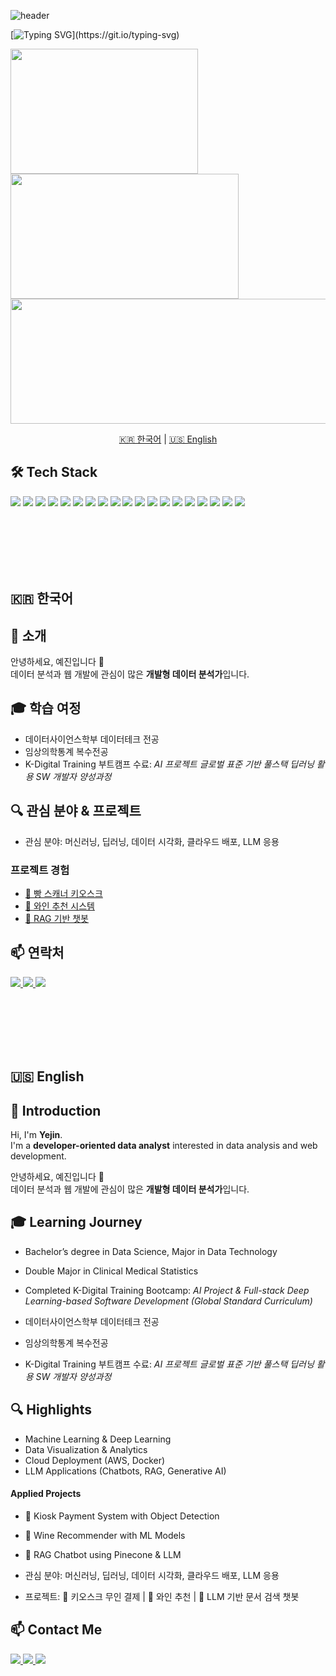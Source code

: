![header](https://capsule-render.vercel.app/api?type=waving&color=gradient&customColorList=12&height=200&section=header&text=Yejinlee99's%20Github&fontSize=50&animation=twinkling&fontAlign=68&fontAlignY=36)

[![Typing SVG](https://readme-typing-svg.demolab.com?font=Comic+Relief&weight=700&size=29&pause=1000&width=435&lines=Welcome!++Yejin's+Github!)](https://git.io/typing-svg)


<div align="left">
  <a href="https://github.com/yejinlee99/github-readme-stats">
    <img src="https://github-readme-stats.vercel.app/api/top-langs/?username=yejinlee99&layout=compact&hide_border=true" style="height:200px; width:300px;" />
  </a>
  <a href="https://github.com/yejinlee99/github-readme-stats">
    <img src="https://github-readme-stats.vercel.app/api?username=yejinlee99&show_icons=true&count_private=true&hide_border=true&title_color=f7f5f5&text_color=f7f5f5&icon_color=ffffff&bg_color=30,00c6ff,0072ff" style="height:200px; width:365px;" />
  </a>
</div>

<a href="https://www.gitanimals.org/en_US?utm_medium=image&utm_source=yejinlee99&utm_content=farm">
  <img src="https://render.gitanimals.org/farms/yejinlee99" style="height:200px; width:1500px;" />
</a>




<p align="center">
  <a href="#-한국어">🇰🇷 한국어</a> | 
  <a href="#-english">🇺🇸 English</a>
</p>



## 🛠 Tech Stack

<p>
  <!-- 연한 블루 계열 -->
  <img src="https://img.shields.io/badge/aws-bde0fe?style=for-the-badge&logo=amazonaws&logoColor=black" />
  <img src="https://img.shields.io/badge/css3-a2d2ff?style=for-the-badge&logo=css3&logoColor=black" />
  <img src="https://img.shields.io/badge/django-90e0ef?style=for-the-badge&logo=django&logoColor=black" />
  <img src="https://img.shields.io/badge/docker-ade8f4?style=for-the-badge&logo=docker&logoColor=black" />
  <img src="https://img.shields.io/badge/git-caf0f8?style=for-the-badge&logo=git&logoColor=black" />
  <img src="https://img.shields.io/badge/github-d9f0ff?style=for-the-badge&logo=github&logoColor=black" />

  <!-- 중간 블루 계열 -->
  <img src="https://img.shields.io/badge/github%20actions-48cae4?style=for-the-badge&logo=githubactions&logoColor=white" />
  <img src="https://img.shields.io/badge/huggingface-00b4d8?style=for-the-badge&logo=huggingface&logoColor=white" />
  <img src="https://img.shields.io/badge/html5-0096c7?style=for-the-badge&logo=html5&logoColor=white" />
  <img src="https://img.shields.io/badge/javascript-0077b6?style=for-the-badge&logo=javascript&logoColor=white" />
  <img src="https://img.shields.io/badge/langchain-023e8a?style=for-the-badge&logoColor=white" />
  <img src="https://img.shields.io/badge/mysql-03045e?style=for-the-badge&logo=mysql&logoColor=white" />

  <!-- 진한 블루 계열 -->
  <img src="https://img.shields.io/badge/notion-14213d?style=for-the-badge&logo=notion&logoColor=white" />
  <img src="https://img.shields.io/badge/numpy-1b263b?style=for-the-badge&logo=numpy&logoColor=white" />
  <img src="https://img.shields.io/badge/openai-0d1b2a?style=for-the-badge&logo=openai&logoColor=white" />
  <img src="https://img.shields.io/badge/pandas-001d3d?style=for-the-badge&logo=pandas&logoColor=white" />
  <img src="https://img.shields.io/badge/pinecone-000814?style=for-the-badge&logoColor=white" />
  <img src="https://img.shields.io/badge/python-000000?style=for-the-badge&logo=python&logoColor=white" />
  <img src="https://img.shields.io/badge/scikit--learn-000000?style=for-the-badge&logo=scikit-learn&logoColor=white" />
</p>







<br><br><br><br><br>

<!-- 한국어 섹션 -->
## 🇰🇷 한국어
## 🧸 **소개**
안녕하세요, 예진입니다 👋  
데이터 분석과 웹 개발에 관심이 많은 **개발형 데이터 분석가**입니다.

## 🎓 **학습 여정**
- 데이터사이언스학부 데이터테크 전공  
- 임상의학통계 복수전공  
- K-Digital Training 부트캠프 수료: *AI 프로젝트 글로벌 표준 기반 풀스택 딥러닝 활용 SW 개발자 양성과정*  

## 🔍 **관심 분야 & 프로젝트**
- 관심 분야: 머신러닝, 딥러닝, 데이터 시각화, 클라우드 배포, LLM 응용  

### **프로젝트 경험**  
- [🍞 빵 스캐너 키오스크](https://github.com/yejinlee99/DA36-final-BreadScanso-repo)  
- [🍷 와인 추천 시스템](https://github.com/yejinlee99/DA36_mini2_Dionysus)  
- [🤖 RAG 기반 챗봇](https://github.com/yejinlee99/DA36-mini4-SaemSungBot)


## 📫 **연락처**
<p>
  <a href="mailto:leeyejin991215@gmail.com">
    <img src="https://img.shields.io/badge/Email-90e0ef?style=for-the-badge&logo=gmail&logoColor=white" />
  </a>
  <a href="https://www.youtube.com/@jin_ye.l">
    <img src="https://img.shields.io/badge/YouTube-0077b6?style=for-the-badge&logo=youtube&logoColor=white" />
  </a>
  <a href="https://github.com/yejinlee99">
    <img src="https://img.shields.io/badge/GitHub-03045e?style=for-the-badge&logo=github&logoColor=white" />
  </a>
</p>


<br><br><br><br><br>

<!-- 영어 섹션 -->
## 🇺🇸 English

## 🧸 **Introduction**

Hi, I'm **Yejin**. <br> I'm a **developer-oriented data analyst** interested in data analysis and web development. 

안녕하세요, 예진입니다 👋  
데이터 분석과 웹 개발에 관심이 많은 **개발형 데이터 분석가**입니다.

## 🎓 **Learning Journey**
- Bachelor’s degree in Data Science, Major in Data Technology  
- Double Major in Clinical Medical Statistics  
- Completed K-Digital Training Bootcamp: *AI Project & Full-stack Deep Learning-based Software Development (Global Standard Curriculum)*  

- 데이터사이언스학부 데이터테크 전공
- 임상의학통계 복수전공 
- K-Digital Training 부트캠프 수료: *AI 프로젝트 글로벌 표준 기반 풀스택 딥러닝 활용 SW 개발자 양성과정*  

## 🔍 **Highlights**
- Machine Learning & Deep Learning  
- Data Visualization & Analytics  
- Cloud Deployment (AWS, Docker)  
- LLM Applications (Chatbots, RAG, Generative AI)  

#### **Applied Projects**  
- 🍞 Kiosk Payment System with Object Detection  
- 🍷 Wine Recommender with ML Models  
- 🤖 RAG Chatbot using Pinecone & LLM  

- 관심 분야: 머신러닝, 딥러닝, 데이터 시각화, 클라우드 배포, LLM 응용  
- 프로젝트: 🍞 키오스크 무인 결제 | 🍷 와인 추천 | 🤖 LLM 기반 문서 검색 챗봇

## 📫 **Contact Me**
<p>
  <a href="mailto:leeyejin991215@gmail.com">
    <img src="https://img.shields.io/badge/Email-90e0ef?style=for-the-badge&logo=gmail&logoColor=white" />
  </a>
  <a href="https://www.youtube.com/@jin_ye.l">
    <img src="https://img.shields.io/badge/YouTube-0077b6?style=for-the-badge&logo=youtube&logoColor=white" />
  </a>
  <a href="https://github.com/yejinlee99">
    <img src="https://img.shields.io/badge/GitHub-03045e?style=for-the-badge&logo=github&logoColor=white" />
  </a>
</p>


